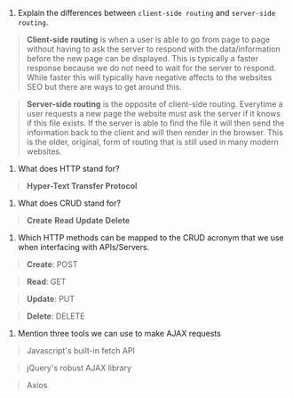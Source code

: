 1.  Explain the differences between `client-side routing` and `server-side routing`.
> **Client-side routing** is when a user is able to go from page to page without having to ask the server to respond with the data/information before the new page can be displayed. This is typically a faster response because we do not need to wait for the server to respond. While faster this will typically have negative affects to the websites SEO but there are ways to get around this.

> **Server-side routing** is the opposite of client-side routing. Everytime a user requests a new page the website must ask the server if it knows if this file exists. If the server is able to find the file it will then send the information back to the client and will then render in the browser. This is the older, original, form of routing that is still used in many modern websites.

1.  What does HTTP stand for?
> **Hyper-Text Transfer Protocol**

1.  What does CRUD stand for?
> **Create** **Read** **Update** **Delete**

1.  Which HTTP methods can be mapped to the CRUD acronym that we use when interfacing with APIs/Servers.
> **Create**: POST  

> **Read**: GET  

> **Update**: PUT  

> **Delete**: DELETE

1.  Mention three tools we can use to make AJAX requests
> Javascript's built-in fetch API  

> jQuery's robust AJAX library  

> Axios